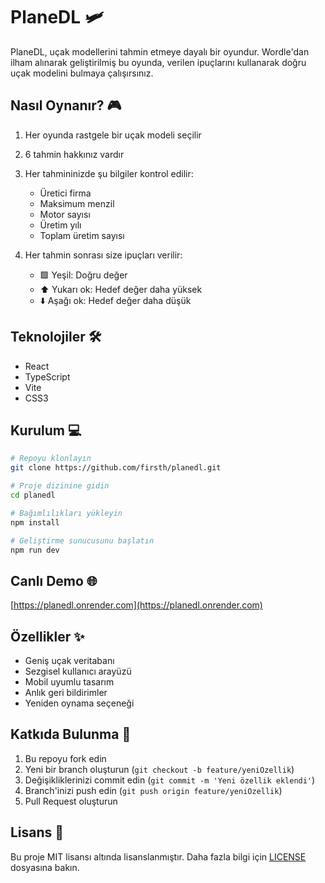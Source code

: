 # PlaneDL 🛩️

PlaneDL, uçak modellerini tahmin etmeye dayalı bir oyundur. Wordle'dan ilham alınarak geliştirilmiş bu oyunda, verilen ipuçlarını kullanarak doğru uçak modelini bulmaya çalışırsınız.

## Nasıl Oynanır? 🎮

1. Her oyunda rastgele bir uçak modeli seçilir
2. 6 tahmin hakkınız vardır
3. Her tahmininizde şu bilgiler kontrol edilir:
   - Üretici firma
   - Maksimum menzil
   - Motor sayısı
   - Üretim yılı
   - Toplam üretim sayısı

4. Her tahmin sonrası size ipuçları verilir:
   - 🟩 Yeşil: Doğru değer
   - ⬆️ Yukarı ok: Hedef değer daha yüksek
   - ⬇️ Aşağı ok: Hedef değer daha düşük

## Teknolojiler 🛠️

- React
- TypeScript
- Vite
- CSS3

## Kurulum 💻

```bash
# Repoyu klonlayın
git clone https://github.com/firsth/planedl.git

# Proje dizinine gidin
cd planedl

# Bağımlılıkları yükleyin
npm install

# Geliştirme sunucusunu başlatın
npm run dev
```

## Canlı Demo 🌐

[https://planedl.onrender.com](https://planedl.onrender.com)

## Özellikler ✨

- Geniş uçak veritabanı
- Sezgisel kullanıcı arayüzü
- Mobil uyumlu tasarım
- Anlık geri bildirimler
- Yeniden oynama seçeneği

## Katkıda Bulunma 🤝

1. Bu repoyu fork edin
2. Yeni bir branch oluşturun (`git checkout -b feature/yeniOzellik`)
3. Değişikliklerinizi commit edin (`git commit -m 'Yeni özellik eklendi'`)
4. Branch'inizi push edin (`git push origin feature/yeniOzellik`)
5. Pull Request oluşturun

## Lisans 📝

Bu proje MIT lisansı altında lisanslanmıştır. Daha fazla bilgi için [LICENSE](LICENSE) dosyasına bakın.
